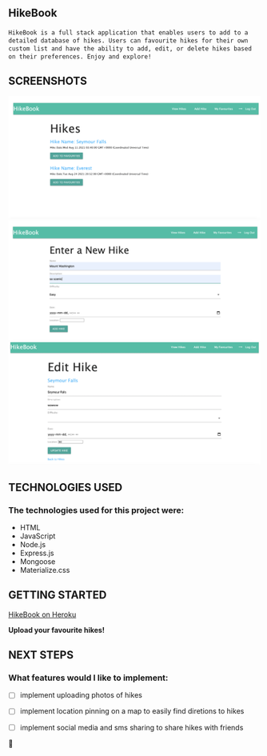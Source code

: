 ## HikeBook

```
HikeBook is a full stack application that enables users to add to a detailed database of hikes. Users can favourite hikes for their own custom list and have the ability to add, edit, or delete hikes based on their preferences. Enjoy and explore!
```

## SCREENSHOTS

![Hike List](./public/images/screenshots/hike-list.png)
![Add Hikes](./public/images/screenshots/add-hike.png)
![Edit Hikes](./public/images/screenshots/edit-hike.png)

## TECHNOLOGIES USED

### The technologies used for this project were:

- HTML
- JavaScript
- Node.js
- Express.js
- Mongoose
- Materialize.css

## GETTING STARTED

[HikeBook on Heroku](https://hike-book.herokuapp.com/)

**Upload your favourite hikes!**

## NEXT STEPS

### What features would I like to implement:


- [ ] implement uploading photos of hikes
- [ ] implement location pinning on a map to easily find diretions to hikes
- [ ] implement social media and sms sharing to share hikes with friends


:camel: